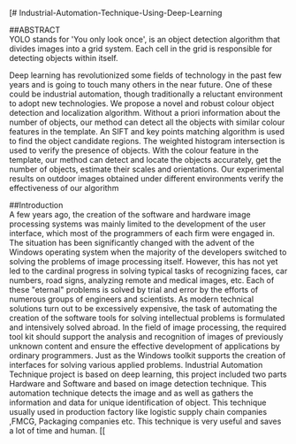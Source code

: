 [# Industrial-Automation-Technique-Using-Deep-Learning

##ABSTRACT     
YOLO stands  for 'You only look once', is an object detection algorithm that divides images into a grid system. Each cell in the grid is responsible for detecting objects within itself. 
 
Deep learning has revolutionized some fields of technology in the past few years and is going to touch many others in the near future. One of these could be industrial automation, though traditionally a reluctant environment to adopt new technologies. We propose a novel and robust colour object detection and localization algorithm. Without a priori information about the number of objects, our method can detect all the objects with similar colour features in the template. An SIFT and key points matching algorithm is used to find the object candidate regions. The weighted histogram intersection is used to verify the presence of objects. With the colour feature in the template, our method can detect and locate the objects accurately, get the number of objects, estimate their scales and orientations. Our experimental results on outdoor images obtained under different environments verify the effectiveness of our algorithm


 ##Introduction  
  A few years ago, the creation of the software and hardware image processing systems was mainly limited to the development of the user interface, which most of the programmers of each firm were engaged in. The situation has been significantly changed with the advent of the Windows operating system when the majority of the developers switched to solving the problems of image processing itself. However, this has not yet led to the cardinal progress in solving typical tasks of recognizing faces, car numbers, road signs, analyzing remote and medical images, etc. Each of these "eternal" problems is solved by trial and error by the efforts of numerous groups of engineers and scientists. As modern technical solutions turn out to be excessively expensive, the task of automating the creation of the software tools for solving intellectual problems is formulated and intensively solved abroad. In the field of image processing, the required tool kit should support the analysis and recognition of images of previously unknown content and ensure the effective development of applications by ordinary programmers. Just as the Windows toolkit supports the creation of interfaces for solving various applied problems. 
Industrial Automation Technique project is based on deep learning, this project included two parts Hardware and Software and based on image detection technique. This automation technique detects the image and as well as gathers the information and data for unique identification of object. This technique usually used in production factory like logistic supply chain companies ,FMCG, Packaging companies etc. This technique is very useful and saves a lot of time and human.
 [[
 
